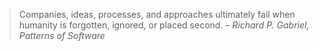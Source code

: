 > Companies, ideas, processes, and approaches ultimately fail when humanity is
forgotten, ignored, or placed second. – <cite>Richard P. Gabriel, _Patterns of Software_</cite>
